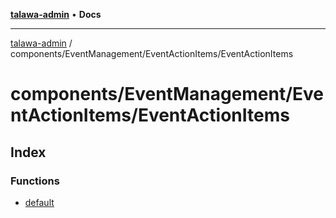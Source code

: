 [**talawa-admin**](../../../../README.md) • **Docs**

***

[talawa-admin](../../../../modules.md) / components/EventManagement/EventActionItems/EventActionItems

# components/EventManagement/EventActionItems/EventActionItems

## Index

### Functions

- [default](functions/default.md)
